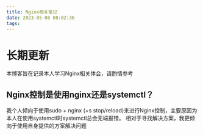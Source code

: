 ```yaml
---
title: Nginx相关笔记
date: 2023-05-08 08:02:36
tags:
---
```


# 长期更新
本博客旨在记录本人学习Nginx相关体会，请酌情参考

<!--more-->

## Nginx控制是使用nginx还是systemctl？

我个人倾向于使用sudo + nginx (+s stop/reload)来进行Nginx控制，主要原因为本人在使用systemctl时systemctl总会无端报错。
相对于寻找解决方案，我更倾向于使用自身提供的方案解决问题
